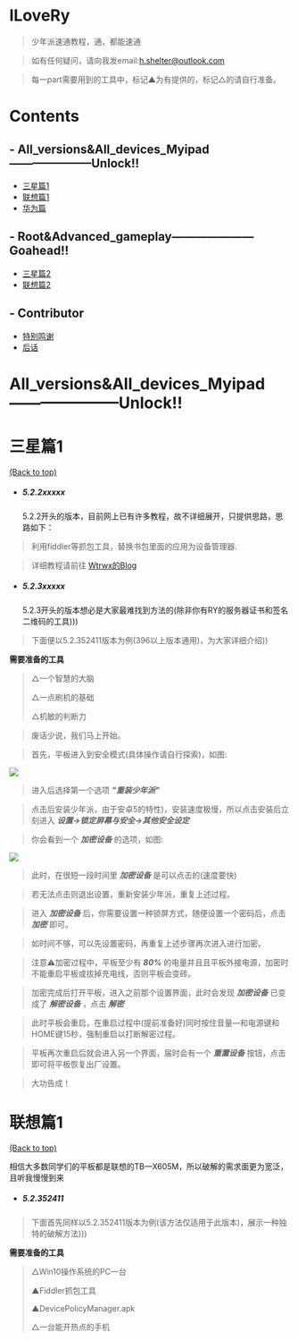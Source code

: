 # ILoveRy
> 少年派速通教程，通，都能速通 

> 如有任何疑问，请向我发email:h.shelter@outlook.com 

>每一part需要用到的工具中，标记▲为有提供的，标记△的请自行准备。

  
# Contents
## - All_versions&All_devices_Myipad———————Unlock‼
  - [三星篇1](#三星篇1) 
  - [联想篇1](#联想篇1) 
  - [华为篇](#华为篇) 

## - Root&Advanced_gameplay———————Goahead‼
  - [三星篇2](#三星篇2) 
  - [联想篇2](#联想篇2) 

## - Contributor
  - [特别鸣谢](#特别鸣谢) 
  - [后话](#后话)


# All_versions&All_devices_Myipad———————Unlock‼
   #  三星篇1
   
   [(Back to top)](#Contents) 
* ##### 5.2.2xxxxx
  5.2.2开头的版本，目前网上已有许多教程，故不详细展开，只提供思路，思路如下：
 
>利用fiddler等抓包工具，替换书包里面的应用为设备管理器.

>详细教程请前往 [Wtrwx的Blog](https://wtrwx.github.io/20200206/snpcrack.html)

* ##### 5.2.3xxxxx
  5.2.3开头的版本想必是大家最难找到方法的(除非你有RY的服务器证书和签名二维码的工具))) 

>下面便以5.2.352411版本为例(396以上版本通用)，为大家详细介绍))

   **需要准备的工具**

> △一个智慧的大脑
> 
> △一点刷机的基础
> 
> △机敏的判断力

>  废话少说，我们马上开始。
  
>  首先，平板进入到安全模式(具体操作请自行探索)，如图:

![](https://github.com/Shelterforyou/ILoveRy_Pics/blob/main/54b836e2b2eba622.jpg)
  
>  进入后选择第一个选项 ***"重装少年派"***
 
>  点击后安装少年派，由于安卓5的特性)，安装速度极慢，所以点击安装后立刻进入 ***设置→锁定屏幕与安全→其他安全设定***
  
>  你会看到一个 ***加密设备*** 的选项，如图:

![](https://github.com/Shelterforyou/ILoveRy_Pics/blob/main/50b44710317830fd.jpg)
  
>  此时，在很短一段时间里 ***加密设备*** 是可以点击的(速度要快)
  
>  若无法点击则退出设置，重新安装少年派，重复上述过程。

>  进入 ***加密设备*** 后，你需要设置一种锁屏方式，随便设置一个密码后，点击 ***加密*** 即可。
  
>  如时间不够，可以先设置密码，再重复上述步骤再次进入进行加密。
  
>  注意⚠️加密过程中，平板至少有 ***80%*** 的电量并且且平板外接电源，加密时不能重启平板或拔掉充电线，否则平板会变砖。

>  加密完成后打开平板，进入之前那个设置界面，此时会发现 ***加密设备*** 已变成了 ***解密设备*** ，点击 ***解密*** 
  
>  此时平板会重启，在重启过程中(提前准备好)同时按住音量—和电源键和HOME键15秒，强制重启以打断解密过程。
  
>  平板再次重启后就会进入另一个界面，届时会有一个 ***重置设备*** 按钮，点击即可将平板恢复出厂设置。
  
>  大功告成！

   #  联想篇1
   
   [(Back to top)](#Contents) 
   
   相信大多数同学们的平板都是联想的TB—X605M，所以破解的需求面更为宽泛，且听我慢慢到来
   
* ##### 5.2.352411
   
>下面首先同样以5.2.352411版本为例(该方法仅适用于此版本)，展示一种独特的破解方法)))

  **需要准备的工具**
   
>△Win10操作系统的PC一台
>
>▲Fiddler抓包工具 
>
>▲DevicePolicyManager.apk
>
>△一台能开热点的手机
>   

   
  
 
  
  
  
  



























